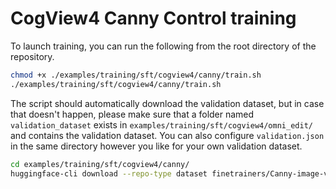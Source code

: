 # CogView4 Canny Control training

To launch training, you can run the following from the root directory of the repository.

```bash
chmod +x ./examples/training/sft/cogview4/canny/train.sh
./examples/training/sft/cogview4/canny/train.sh
```

The script should automatically download the validation dataset, but in case that doesn't happen, please make sure that a folder named `validation_dataset` exists in `examples/training/sft/cogview4/omni_edit/` and contains the validation dataset. You can also configure `validation.json` in the same directory however you like for your own validation dataset.

```bash
cd examples/training/sft/cogview4/canny/
huggingface-cli download --repo-type dataset finetrainers/Canny-image-validation-dataset --local-dir validation_dataset
```
